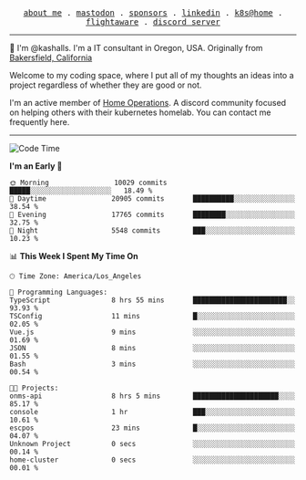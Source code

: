 <p align="center">
  <samp>
    <a href="https://jordanjones.org/">about me</a> .
    <a rel="me" href="https://mastodon.social/@kashall">mastodon</a> .
    <a href="https://github.com/sponsors/kashalls">sponsors</a> .
    <a href="https://linkedin.com/in/jordpjones">linkedin</a> .
    <a href="https://github.com/kashalls/home-cluster">k8s@home</a> .
    <a href="https://flightaware.com/adsb/stats/user/kashalls">flightaware</a> .
    <a href="https://discord.gg/V2WrCfqba9">discord server</a>
  </samp>
</p>

----------------------------------------------------------------

:wave: I'm @kashalls. I'm a IT consultant in Oregon, USA. Originally from [Bakersfield, California](https://maps.app.goo.gl/QQMtywTWghpXB6Tu6)

Welcome to my coding space, where I put all of my thoughts an ideas into a project regardless of whether they are good or not.

I'm an active member of [Home Operations](https://discord.gg/home-operations). A discord community focused on helping others with their kubernetes homelab. You can contact me frequently here.

----------------------------------------------------------------
<!--START_SECTION:waka-->
![Code Time](http://img.shields.io/badge/Code%20Time-1%2C844%20hrs%2052%20mins-blue)

**I'm an Early 🐤** 

```text
🌞 Morning                10029 commits       █████░░░░░░░░░░░░░░░░░░░░   18.49 % 
🌆 Daytime                20905 commits       ██████████░░░░░░░░░░░░░░░   38.54 % 
🌃 Evening                17765 commits       ████████░░░░░░░░░░░░░░░░░   32.75 % 
🌙 Night                  5548 commits        ███░░░░░░░░░░░░░░░░░░░░░░   10.23 % 
```


📊 **This Week I Spent My Time On** 

```text
🕑︎ Time Zone: America/Los_Angeles

💬 Programming Languages: 
TypeScript               8 hrs 55 mins       ███████████████████████░░   93.93 % 
TSConfig                 11 mins             █░░░░░░░░░░░░░░░░░░░░░░░░   02.05 % 
Vue.js                   9 mins              ░░░░░░░░░░░░░░░░░░░░░░░░░   01.69 % 
JSON                     8 mins              ░░░░░░░░░░░░░░░░░░░░░░░░░   01.55 % 
Bash                     3 mins              ░░░░░░░░░░░░░░░░░░░░░░░░░   00.54 % 

🐱‍💻 Projects: 
onms-api                 8 hrs 5 mins        █████████████████████░░░░   85.17 % 
console                  1 hr                ███░░░░░░░░░░░░░░░░░░░░░░   10.61 % 
escpos                   23 mins             █░░░░░░░░░░░░░░░░░░░░░░░░   04.07 % 
Unknown Project          0 secs              ░░░░░░░░░░░░░░░░░░░░░░░░░   00.14 % 
home-cluster             0 secs              ░░░░░░░░░░░░░░░░░░░░░░░░░   00.01 % 
```


<!--END_SECTION:waka-->